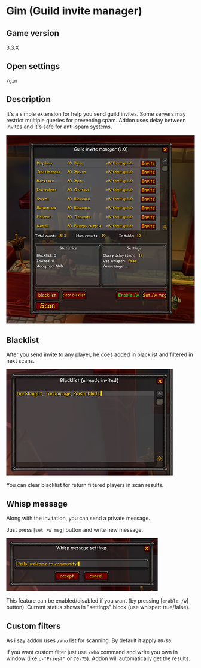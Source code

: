# Gim (Guild invite manager)

## Game version
3.3.X

## Open settings
```
/gim
```

## Description
It's a simple extension for help you send guild invites. Some servers may restrict multiple queries for preventing spam. Addon uses delay between invites and it's safe for anti-spam systems.

![](docs/main-frame.jpg)

## Blacklist
After you send invite to any player, he does added in blacklist and filtered in next scans.

![](docs/blacklist.jpg)

You can clear blacklist for return filtered players in scan results.

## Whisp message
Along with the invitation, you can send a private message.

Just press [`set /w msg`] button and write new message.

![](docs/whisp-frame.jpg)

This feature can be enabled/disabled if you want (by pressing [`enable /w`] button). Current status shows in "settings" block (use whisper: true/false).

## Custom filters
As i say addon uses `/who` list for scanning. By default it apply `80-80`.

If you want custom filter just use `/who` command and write you own in window (like `c-"Priest"` or `70-75`). Addon will automatically get the results.
